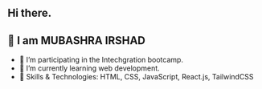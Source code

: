 ## Hi there. 
## 👀 I am MUBASHRA IRSHAD



- 🔭 I’m participating in the Intechgration bootcamp.
- 🌱 I’m currently learning web development.
- 🚀 Skills & Technologies: HTML, CSS, JavaScript, React.js, TailwindCSS
